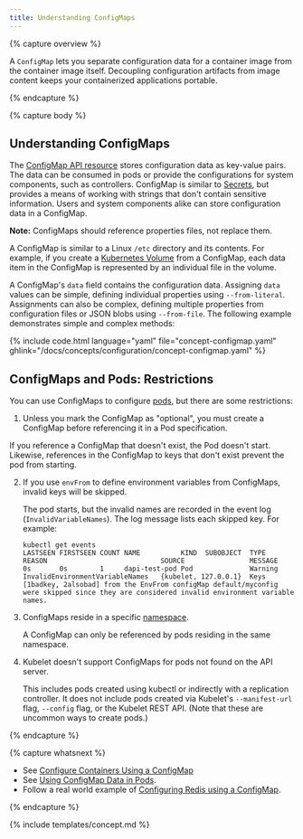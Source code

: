 ```yaml
---
title: Understanding ConfigMaps
---
```


{% capture overview %}

A `ConfigMap` lets you separate configuration data for a container image from the container image itself. Decoupling configuration artifacts from image content keeps your containerized applications portable.

{% endcapture %}

{% capture body %}

## Understanding ConfigMaps

The [ConfigMap API resource](/docs/api-reference/v1.6/#configmap-v1-core) stores configuration data as key-value pairs. The data can be consumed in pods or provide the configurations for system components, such as controllers. ConfigMap is similar to [Secrets](/docs/concepts/configuration/secret/), but provides a means of working with strings that don't contain sensitive information. Users and system components alike can store configuration data in a ConfigMap.

**Note:** ConfigMaps should reference properties files, not replace them.

A ConfigMap is similar to a Linux `/etc` directory and its contents. For example, if you create a [Kubernetes Volume](/docs/concepts/storage/volumes/) from a ConfigMap, each data item in the ConfigMap is represented by an individual file in the volume.

A ConfigMap's `data` field contains the configuration data. Assigning `data` values can be simple, defining individual properties using `--from-literal`. Assignments can also be complex, defining multiple properties from configuration files or JSON blobs using `--from-file`. The following example demonstrates simple and complex methods:

{% include code.html language="yaml" file="concept-configmap.yaml" ghlink="/docs/concepts/configuration/concept-configmap.yaml" %}

## ConfigMaps and Pods: Restrictions

You can use ConfigMaps to configure [pods](/docs/concepts/workloads/pods/pod/), but there are some restrictions:

1. Unless you mark the ConfigMap as "optional", you must create a ConfigMap before referencing it in a Pod specification.

  If you reference a ConfigMap that doesn't exist, the Pod doesn't start. Likewise, references in the ConfigMap to keys that don't exist prevent the pod from starting.

2. If you use `envFrom` to define environment variables from ConfigMaps, invalid keys will be skipped.

    The pod starts, but the invalid names are recorded in the event log (`InvalidVariableNames`). The log message lists each skipped key. For example:

    ```shell
    kubectl get events
    LASTSEEN FIRSTSEEN COUNT NAME          KIND  SUBOBJECT  TYPE      REASON                            SOURCE                MESSAGE
    0s       0s        1     dapi-test-pod Pod              Warning   InvalidEnvironmentVariableNames   {kubelet, 127.0.0.1}  Keys [1badkey, 2alsobad] from the EnvFrom configMap default/myconfig were skipped since they are considered invalid environment variable names.
    ```

3. ConfigMaps reside in a specific [namespace](/docs/user-guide/namespaces/).

    A ConfigMap can only be referenced by pods residing in the same namespace.

4. Kubelet doesn't support ConfigMaps for pods not found on the API server.

    This includes pods created using kubectl or indirectly with a replication controller. It does not include pods created via Kubelet's `--manifest-url` flag, `--config` flag, or the Kubelet REST API. (Note that these are uncommon ways to create pods.)

{% endcapture %}

{% capture whatsnext %}

- See [Configure Containers Using a ConfigMap](/docs/tasks/configure-pod-container/configmap/)
- See [Using ConfigMap Data in Pods](/docs/tasks/configure-pod-container/configure-pod-configmap).
- Follow a real world example of [Configuring Redis using a ConfigMap](/docs/tutorials/configuration/configure-redis-using-configmap/).

{% endcapture %}

{% include templates/concept.md %}
